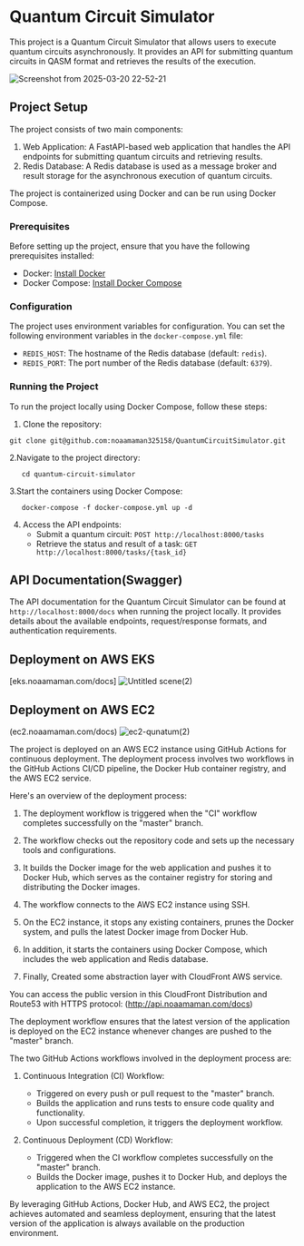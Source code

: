 # Quantum Circuit Simulator

This project is a Quantum Circuit Simulator that allows users to execute quantum circuits asynchronously. It provides an API for submitting quantum circuits in QASM format and retrieves the results of the execution.

![Screenshot from 2025-03-20 22-52-21](https://github.com/user-attachments/assets/619849ed-4935-457f-af26-dde715c9273a)


## Project Setup

The project consists of two main components:
1. Web Application: A FastAPI-based web application that handles the API endpoints for submitting quantum circuits and retrieving results.
2. Redis Database: A Redis database is used as a message broker and result storage for the asynchronous execution of quantum circuits.

The project is containerized using Docker and can be run using Docker Compose.

### Prerequisites

Before setting up the project, ensure that you have the following prerequisites installed:
- Docker: [Install Docker](https://docs.docker.com/get-docker/)
- Docker Compose: [Install Docker Compose](https://docs.docker.com/compose/install/)

### Configuration

The project uses environment variables for configuration. You can set the following environment variables in the `docker-compose.yml` file:
- `REDIS_HOST`: The hostname of the Redis database (default: `redis`).
- `REDIS_PORT`: The port number of the Redis database (default: `6379`).

### Running the Project

To run the project locally using Docker Compose, follow these steps:

1. Clone the repository:
  ```shell
  git clone git@github.com:noaamaman325158/QuantumCircuitSimulator.git
```
2.Navigate to the project directory:
```shell
   cd quantum-circuit-simulator
```
3.Start the containers using Docker Compose:
```shell
   docker-compose -f docker-compose.yml up -d
```
4. Access the API endpoints:
   - Submit a quantum circuit: `POST http://localhost:8000/tasks`
   - Retrieve the status and result of a task: `GET http://localhost:8000/tasks/{task_id}`

## API Documentation(Swagger)
The API documentation for the Quantum Circuit Simulator can be found at `http://localhost:8000/docs` when running the project locally.
It provides details about the available endpoints, request/response formats, and authentication requirements.
## Deployment on AWS EKS
[eks.noaamaman.com/docs]
![Untitled scene(2)](https://github.com/user-attachments/assets/d5d3571b-c590-4a28-b601-c06c8152af32)


## Deployment on AWS EC2
(ec2.noaamaman.com/docs)
![ec2-qunatum(2)](https://github.com/user-attachments/assets/a6f87445-3b8e-4ff7-9b11-8d721d8999c2)



The project is deployed on an AWS EC2 instance using GitHub Actions for continuous deployment. The deployment process involves two workflows in the GitHub Actions CI/CD pipeline, the Docker Hub container registry, and the AWS EC2 service.

Here's an overview of the deployment process:

1. The deployment workflow is triggered when the "CI" workflow completes successfully on the "master" branch.

2. The workflow checks out the repository code and sets up the necessary tools and configurations.

3. It builds the Docker image for the web application and pushes it to Docker Hub, which serves as the container registry for storing and distributing the Docker images.

4. The workflow connects to the AWS EC2 instance using SSH.

5. On the EC2 instance, it stops any existing containers, prunes the Docker system, and pulls the latest Docker image from Docker Hub.

6. In addition, it starts the containers using Docker Compose, which includes the web application and Redis database.
   
7. Finally, Created some abstraction layer with CloudFront AWS service.

You can access the public version in this CloudFront Distribution and Route53 with HTTPS protocol:
(http://api.noaamaman.com/docs)

The deployment workflow ensures that the latest version of the application is deployed on the EC2 instance whenever changes are pushed to the "master" branch.

The two GitHub Actions workflows involved in the deployment process are:

1. Continuous Integration (CI) Workflow:
   - Triggered on every push or pull request to the "master" branch.
   - Builds the application and runs tests to ensure code quality and functionality.
   - Upon successful completion, it triggers the deployment workflow.

2. Continuous Deployment (CD) Workflow:
   - Triggered when the CI workflow completes successfully on the "master" branch.
   - Builds the Docker image, pushes it to Docker Hub, and deploys the application to the AWS EC2 instance.

By leveraging GitHub Actions, Docker Hub, and AWS EC2, the project achieves automated and seamless deployment, ensuring that the latest version of the application is always available on the production environment.
